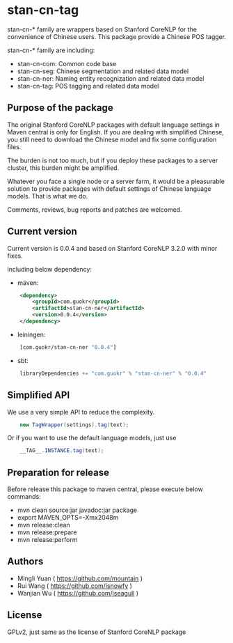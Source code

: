 stan-cn-tag
============

stan-cn-* family are wrappers based on Stanford CoreNLP for the convenience of
Chinese users. This package provide a Chinese POS tagger.

stan-cn-* family are including:

* stan-cn-com: Common code base
* stan-cn-seg: Chinese segmentation and related data model
* stan-cn-ner: Naming entity recognization and related data model
* stan-cn-tag: POS tagging and related data model

Purpose of the package
-----------------------

The original Stanford CoreNLP packages with default language settings in Maven
central is only for English. If you are dealing with simplified Chinese, you
still need to download the Chinese model and fix some configuration files.

The burden is not too much, but if you deploy these packages to a server
cluster, this burden might be amplified.

Whatever you face a single node or a server farm, it would be a pleasurable
solution to provide packages with default settings of Chinese language
models. That is what we do.

Comments, reviews, bug reports and patches are welcomed.

Current version
----------------

Current version is 0.0.4 and based on Stanford CoreNLP 3.2.0 with minor fixes.

including below dependency:

* maven:
```xml
    <dependency>
        <groupId>com.guokr</groupId>
        <artifactId>stan-cn-ner</artifactId>
        <version>0.0.4</version>
    </dependency>
```
* leiningen:
```clojure
    [com.guokr/stan-cn-ner "0.0.4"]
```
* sbt:
```scala
    libraryDependencies += "com.guokr" % "stan-cn-ner" % "0.0.4"
```

Simplified API
---------------

We use a very simple API to reduce the complexity.

```java
    new TagWrapper(settings).tag(text);
```

Or if you want to use the default language models, just use

```java
    __TAG__.INSTANCE.tag(text);
```

Preparation for release
------------------------

Before release this package to maven central, please execute below commands:

* mvn clean source:jar javadoc:jar package
* export MAVEN_OPTS=-Xmx2048m
* mvn release:clean
* mvn release:prepare
* mvn release:perform

Authors
--------

* Mingli Yuan ( https://github.com/mountain )
* Rui Wang ( https://github.com/isnowfy )
* Wanjian Wu ( https://github.com/jseagull )

License
--------

GPLv2, just same as the license of Stanford CoreNLP package
